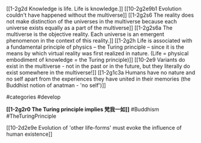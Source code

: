 [[1-2g2d Knowledge is life. Life is knowledge.]]
[[10-2g2e9b1 Evolution couldn't have happened without the multiverse]]
[[1-2g2s6 The reality does not make distinction of the universes in the multiverse because each universe exists equally as a part of the multiverse]]
[[1-2g2s6a The multiverse is the objective reality. Each universe is an emergent phenomenon in the context of this reality.]]
[[1-2g2h Life is associated with a fundamental principle of physics – the Turing principle – since it is the means by which virtual reality was first realized in nature. (Life = physical embodiment of knowledge = the Turing principle)]]
[[10-2e9 Variants do exist in the multiverse - not in the past or in the future, but they literally do exist somewhere in the multiverse!]]
[[1-2g1c3a Humans have no nature and no self apart from the experiences they have united in their memories (the Buddhist notion of anatman - 'no self')]]

#categories 
#develop 

**[[1-2g2r0 The Turing principle implies 梵我一如]]** #Buddhism #TheTuringPrinciple 

[[10-2d2e9e Evolution of 'other life-forms' must evoke the influence of human existence]]
